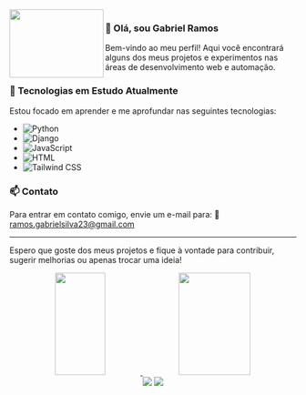 
<img align="left" src="https://github.com/user-attachments/assets/a2989463-b7b0-4466-95a3-7faa8bf5db9a" width="165" height="120">

### 👋 Olá, sou Gabriel Ramos

Bem-vindo ao meu perfil! Aqui você encontrará alguns dos meus projetos e experimentos nas áreas de desenvolvimento web e automação.

### 🚀 Tecnologias em Estudo Atualmente<br>

Estou focado em aprender e me aprofundar nas seguintes tecnologias:

- ![Python](https://img.shields.io/badge/-Python-3776AB?style=flat&logo=python&logoColor=white)
- ![Django](https://img.shields.io/badge/-Django-092E20?style=flat&logo=django&logoColor=white)
- ![JavaScript](https://img.shields.io/badge/-JavaScript-F7DF1E?style=flat&logo=javascript&logoColor=black)
- ![HTML](https://img.shields.io/badge/-HTML-E34F26?style=flat&logo=html5&logoColor=white)
- ![Tailwind CSS](https://img.shields.io/badge/-Tailwind%20CSS-38B2AC?style=flat&logo=tailwind-css&logoColor=white)

### 📫 Contato
Para entrar em contato comigo, envie um e-mail para:
📧 [ramos.gabrielsilva23@gmail.com](mailto:ramos.gabrielsilva23@gmail.com)

---

Espero que goste dos meus projetos e fique à vontade para contribuir, sugerir melhorias ou apenas trocar uma ideia!

 
<div align="center">
  <a href="https://github.com/gabrielramos731">
  <img width="42%" height="180em" src="https://github-readme-stats.vercel.app/api?username=gabrielramos731&show_icons=true&theme=dracula&include_all_commits=true&count_private=true"/>
  <img width="50%" height="180em" src="https://github-readme-stats.vercel.app/api/top-langs/?username=gabrielramos731&layout=compact&langs_count=7&theme=dracula"/>
</div>
 
 <div align="center"> 
  <a href = "mailto:ramos.gabrielsilva23@gmail.com"><img src="https://img.shields.io/badge/-Gmail-%23333?style=for-the-badge&logo=gmail&logoColor=white" target="_blank"></a>
  <a href="https://www.linkedin.com/in/grsilva1/" target="_blank"><img src="https://img.shields.io/badge/-LinkedIn-%230077B5?style=for-the-badge&logo=linkedin&logoColor=white" target="_blank"></a>
 
</div>
